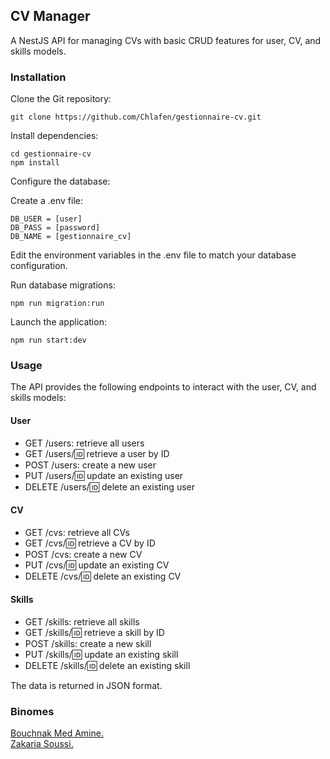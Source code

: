 <h2>CV Manager</h2>
<p>A NestJS API for managing CVs with basic CRUD features for user, CV, and skills models.</p>
<h3>Installation</h3>
<p>Clone the Git repository:</p>
<pre><code>git clone https://github.com/Chlafen/gestionnaire-cv.git</code></pre>
<p>Install dependencies:</p>
<pre><code>cd gestionnaire-cv
npm install</code></pre>
<p>Configure the database:</p>
<p>Create a .env file:</p>
<pre><code>DB_USER = [user]
DB_PASS = [password]
DB_NAME = [gestionnaire_cv]
</code></pre>
<p>Edit the environment variables in the .env file to match your database configuration.</p>
<p>Run database migrations:</p>
<pre><code>npm run migration:run</code></pre>
<p>Launch the application:</p>
<pre><code>npm run start:dev</code></pre>
<h3>Usage</h3>
<p>The API provides the following endpoints to interact with the user, CV, and skills models:</p>
<h4>User</h4>
<ul>
  <li>GET /users: retrieve all users</li>
  <li>GET /users/🆔 retrieve a user by ID</li>
  <li>POST /users: create a new user</li>
  <li>PUT /users/🆔 update an existing user</li>
  <li>DELETE /users/🆔 delete an existing user</li>
</ul>
<h4>CV</h4>
<ul>
  <li>GET /cvs: retrieve all CVs</li>
  <li>GET /cvs/🆔 retrieve a CV by ID</li>
  <li>POST /cvs: create a new CV</li>
  <li>PUT /cvs/🆔 update an existing CV</li>
  <li>DELETE /cvs/🆔 delete an existing CV</li>
</ul>
<h4>Skills</h4>
<ul>
  <li>GET /skills: retrieve all skills</li>
  <li>GET /skills/🆔 retrieve a skill by ID</li>
  <li>POST /skills: create a new skill</li>
  <li>PUT /skills/🆔 update an existing skill</li>
  <li>DELETE /skills/🆔 delete an existing skill</li>
</ul>
<p>The data is returned in JSON format.</p>
<h3>Binomes</h3>
<a href="https://github.com/Chlafen">Bouchnak Med Amine.</a>
<br/>
<a href="https://github.com/zak-soussi">Zakaria Soussi.</a>